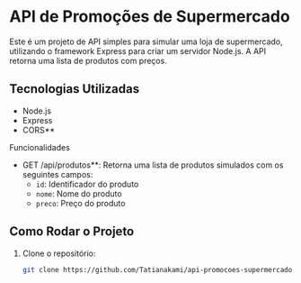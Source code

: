 # API de Promoções de Supermercado

Este é um projeto de API simples para simular uma loja de supermercado, utilizando o framework Express para criar um servidor Node.js. A API retorna uma lista de produtos com preços.

## Tecnologias Utilizadas

- Node.js
- Express
- CORS**

Funcionalidades

- GET /api/produtos**: Retorna uma lista de produtos simulados com os seguintes campos:
  - `id`: Identificador do produto
  - `nome`: Nome do produto
  - `preco`: Preço do produto

## Como Rodar o Projeto

1. Clone o repositório:
   ```bash
   git clone https://github.com/Tatianakami/api-promocoes-supermercado.git
